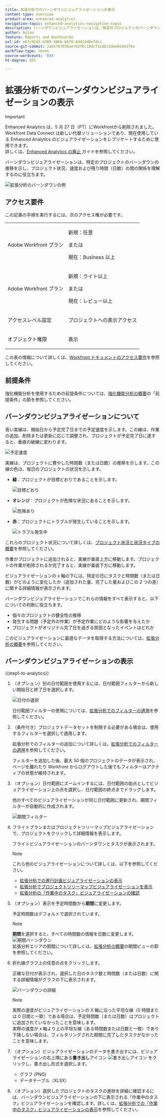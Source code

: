 ```yaml
---
title: 拡張分析でのバーンダウンビジュアライゼーションの表示
content-type: overview
product-area: enhanced-analytics
navigation-topic: enhanced-analytics-navigation-topic
description: バーンダウンビジュアライゼーションは、特定のプロジェクトのバーンダウンの推移を示し、プロジェクト状況、速度および残り時間（日数）の間の関係を理解するのに役立ちます。
author: Nolan
feature: Reports and Dashboards
exl-id: e67c92d5-b309-406b-b6f0-4d414d0e7dcc
source-git-commit: 2a6e767036ae702f6c19dc71cdb11dae8e9e37ea
workflow-type: tm+mt
source-wordcount: '834'
ht-degree: 95%

---
```


# 拡張分析でのバーンダウンビジュアライゼーションの表示

>[!IMPORTANT]
>
>Enhanced Analytics は、5 月 27 日（PT）にWorkfrontから削除されました。 Workfront Data Connect は新しい代替ソリューションであり、現在使用している Enhanced Analytics のビジュアライゼーションをレプリケートするために使用できます。 <br> 詳しくは、[Enhanced Analytics の廃止 ](/help/quicksilver/product-announcements/announcements/enhanced-analytics-deprecation.md) ガイドを参照してください。


<!-- Audited: 12/2023 -->

バーンダウンビジュアライゼーションは、特定のプロジェクトのバーンダウンの推移を示し、プロジェクト状況、速度および残り時間（日数）の間の関係を理解するのに役立ちます。

![拡張分析のバーンダウンの例](assets/burndown120623.png)

## アクセス要件

この記事の手順を実行するには、次のアクセス権が必要です。

<table style="table-layout:auto"> 
 <col> 
 <col> 
 <tbody> 
  <tr> 
   <td role="rowheader">Adobe Workfront プラン</td> 
   <td>
      <p>新規：任意</p>
      <p>または</p>
      <p>現在：Business 以上</p></td>
  </tr> 
  <tr> 
   <td role="rowheader">Adobe Workfront プラン</td> 
   <td>
      <p>新規：ライト以上</p>
      <p>または</p>
      <p>現在：レビュー以上</p>
   </td> 
  </tr> 
  <tr> 
   <td role="rowheader">アクセスレベル設定</td> 
   <td> <p>プロジェクトへの表示アクセス</p> </td> 
  </tr> 
  <tr> 
   <td role="rowheader">オブジェクト権限</td> 
   <td> <p>表示</p> </td>
  </tr> 
 </tbody> 
</table>

この表の情報について詳しくは、[Workfront ドキュメントのアクセス要件](/help/quicksilver/administration-and-setup/add-users/access-levels-and-object-permissions/access-level-requirements-in-documentation.md)を参照してください。

## 前提条件

強化機能分析を使用するための前提条件については、[強化機能分析の概要](../enhanced-analytics/enhanced-analytics-overview.md)の「前提条件」の節を参照してください。

## バーンダウンビジュアライゼーションについて

青い実線は、開始日から予定完了日までの予定速度を示します。この線は、作業の追加、削除または更新に応じて調整され、プロジェクトが予定完了日に達すると、垂直の破線に変わります。

![予定速度](assets/burndown-planned-line.png)

実線は、プロジェクトに費やした時間数（または日数）の推移を示します。この線の色は、毎日のプロジェクトの状況を示します。

* **緑**：プロジェクトが目標どおりであることを示します。

  ![目標どおり](assets/burndown-green.png)

* **オレンジ**：プロジェクトが危険な状況にあることを示します。

  ![危険あり](assets/burndown-orange.png)

* **赤**：プロジェクトにトラブルが発生していることを示します。

  ![トラブル発生中](assets/burndown-red.png)

これらのプロジェクト状況について詳しくは、[プロジェクト状況と状況タイプの概要](../manage-work/projects/manage-projects/project-condition-and-condition-type.md)を参照してください。

作業がプロジェクトに追加されると、実線が垂直上方に移動します。プロジェクトの作業が削除されるか完了すると、実線が垂直下方に移動します。

ビジュアライゼーションの x 軸の下には、特定の日にタスクと時間数（または日数）がどのように変化したか（追加された量、完了した量およびこの 2 つの差）に関する詳細情報が表示されます。

バーンダウンビジュアライゼーションでこれらの情報をすべて表示すると、以下についての判断に役立ちます。

* 個々のプロジェクトの健全性の推移
* 発生する問題（予定外の作業）が予定作業にどのような影響を与えたか
* プロジェクトがオリジナル完了日を過ぎる原因となったイベントはどれか

このビジュアライゼーションに最適なデータを取得する方法については、[拡張分析の概要](../enhanced-analytics/enhanced-analytics-overview.md)を参照してください。

## バーンダウンビジュアライゼーションの表示

{{step1-to-analytics}}

1. （オプション）別の日付範囲を使用するには、日付範囲フィルターから新しい開始日と終了日を選択します。

   ![日付の選択](assets/filters-select-date-range-350x344.png)

   日付範囲フィルターの使用については、[拡張分析でのフィルターの適用](../enhanced-analytics/use-enhanced-analytics-filters.md)を参照してください。

1. （条件付き）プロジェクトデータセットを制限する必要がある場合は、使用するフィルターを選択して適用します。

   拡張分析でのフィルターの追加について詳しくは、[拡張分析でのフィルターの適用](../enhanced-analytics/use-enhanced-analytics-filters.md)を参照してください。

   フィルターを追加した後、最大 50 個のプロジェクトのデータが表示され、ページを離れたり Workfront からログアウトした後でもフィルターはアクティブの状態が維持されます。

1. （オプション）日付範囲にズームインするには、日付範囲の始点としてビジュアライゼーション上の点を選択し、日付範囲の終点までドラッグします。

   他のすべてのビジュアライゼーションが同じ日付範囲に更新され、期間フィルターが自動的に作成されます。

   ![期間フィルター](assets/timeframe-filter-350x220.png)

1. フライトプランまたはプロジェクトツリーマップビジュアライゼーションで、プロジェクトをクリックして詳細情報を表示します。

   フライトビジュアライゼーションのバーンダウンとタスクが表示されます。

   >[!NOTE]
   >
   >これら他のビジュアライゼーションについて詳しくは、以下を参照してください。
   >
   >   * [拡張分析での進行計画ビジュアライゼーションの表示](../enhanced-analytics/flight-plan-overview.md)
   >   * [拡張分析でプロジェクトツリーマップビジュアライゼーションを表示](../enhanced-analytics/project-treemap-overview.md)
   >   * [拡張分析の「作業中のタスク」ビジュアライゼーションの確認](../enhanced-analytics/tasks-in-flight-overview.md)
   >

1. （オプション）表示を予定時間数から&#x200B;**期間**&#x200B;に変更します。

   予定時間数はデフォルトで選択されています。

   >[!NOTE]
   >
   >**期間**&#x200B;を選択すると、すべての時間数の情報を日数に変更します。\
   >![期間バーンダウン](assets/duration-burndown-350x112.png)\
   >拡張分析エリアの期間について詳しくは、[拡張分析の概要](../enhanced-analytics/enhanced-analytics-overview.md#duration-view)の期間ビューの節を参照してください。

1. 折れ線グラフ上の任意の点をクリックします。

   正確な日付が表示され、選択した日のタスク数と時間数（または日数）に関する詳細情報がグラフの下に表示されます。

   ![バーンダウンの詳細](assets/burndown-task-and-hour-changes-350x121.png)

   >[!NOTE]
   >
   >実際の速度がビジュアライゼーションの X 軸に沿った平坦な線（0 時間または 0 日間と一致）である場合は、予定時間数（または日数）はプロジェクトに追加されていなかったことを意味します。\
   >実際の速度が x 軸より上の平坦な線（ある時間数または日数と一致）であり下降しない場合は、フィルタリングされた期間に完了したタスクがなかったことを意味します。

1. （オプション）ビジュアライゼーションのデータを書き出すには、ビジュアライゼーションの右上隅にある&#x200B;**書き出し**&#x200B;アイコン ![書き出しアイコン](assets/export.png) をクリックし、書き出し形式を選択します。

   * グラフ (PNG)
   * データテーブル（XLSX）

1. （オプション）選択したプロジェクトのタスクの進捗を詳細に確認するには、バーンダウンビジュアライゼーションの下に表示される「作業中のタスク」ビジュアライゼーションを確認します。詳しくは、[拡張分析での「作業中のタスク」ビジュアライゼーションの表示](/help/quicksilver/enhanced-analytics/tasks-in-flight-overview.md)を参照してください。
